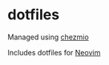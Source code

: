 # dotfiles

Managed using [chezmio](https://www.chezmoi.io)

Includes dotfiles for [Neovim](https://neovim.io)
